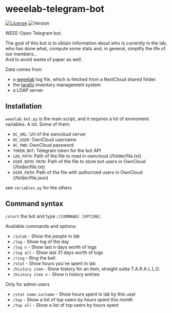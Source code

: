 # weeelab-telegram-bot
[![License](http://img.shields.io/:license-GPL3.0-blue.svg)](http://www.gnu.org/licenses/gpl-3.0.html)
![Version](https://img.shields.io/badge/version-1-blue.svg)

WEEE-Open Telegram bot.

The goal of this bot is to obtain information about who is currently in the lab,  
who has done what, compute some stats and, in general, simplify the life of our members...  
And to avoid waste of paper as well.  

Data comes from

* a [weeelab](https://github.com/WEEE-Open/weeelab) log file, which is fetched from a NextCloud shared folder.
* the [tarallo](https://github.com/WEEE-Open/tarallo) inventory management system
* a LDAP server

## Installation

`weeelab_bot.py` is the main script, and it requires a lot of enviroment variables. A lot. Some of them:

* `OC_URL`: Url of the owncloud server
* `OC_USER`: OwnCloud username
* `OC_PWD`: OwnCloud password
* `TOKEN_BOT`: Telegram token for the bot API
* `LOG_PATH`: Path of the file to read in owncloud (/folder/file.txt)
* `USER_BOTH_PATH`: Path of the file to store bot users in OwnCloud (/folder/file.txt)
* `USER_PATH`: Path of the file with authorized users in OwnCloud (/folder/file.json)

see `variables.py` for the others

## Command syntax

`/start` the bot and type `/[COMMAND] [OPTION]`.  

Available commands and options:

- `/inlab` - Show the people in lab
- `/log` - Show log of the day
- `/log n` - Show last n days worth of logs
- `/log all` - Show last 31 days worth of logs
- `/ring` - Ring the bell
- `/stat` - Show hours you've spent in lab
- `/history item` - Show history for an item, straight outta T.A.R.A.L.L.O.
- `/history item n` - Show n history entries

Only for admin users
- `/stat name.surname` - Show hours spent in lab by this user
- `/top` - Show a list of top users by hours spent this month
- `/top all` - Show a list of top users by hours spent

